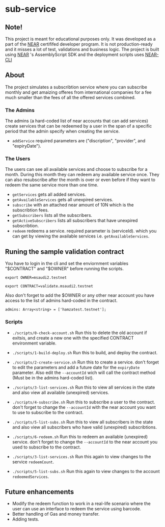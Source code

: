 # sub-service


## Note!
This project is meant for educational purposes only. It was developed as a part of the [NEAR](https://near.org/) certififed developer program. It is not production-ready and it misses a lot of test, validations and business logic. The project is built using  [NEAR](https://near.org/) 's AssemblyScript SDK and the deployment scripts uses  [NEAR-CLI](https://docs.near.org/docs/tools/near-cli) 

## About
The project simulates a subscribtion service where you can subscribe monthly and get amaizing offeres from international companies for a fee much smaller than the fees of all the offered services combined.

### The Admins
The admins (a hard-coded list of near accounts that can add services) create services that can be redeemed by a user in the span of a specific period that the admin specify when creating the service.
- `addService` required parameters are ("discription", "provider", and "expiryDate").


### The Users
The users can see all available services and choose to subscribe for a month. During this month they can redeem any available service once. They can also resubscribe after the month is over or even before if they want to redeem the same service more than one time.
- `getServices` gets all added services.
- `getAvailableServices` gets all unexpired services.
- `subscribe` with an attached near amount of 10N which is the subscribtion fees.
- `getSubscribers` lists all the subscribers.
- `getActiveSubscribers` lists all subscribers that have unexpired subscribtion.
- `redeem` redeems a service. required parameter is (serviceId). which you can get by viewing the available services i.e. `getAvailableServices`.


## Runing the sample validation contract
You have to login in the cli and set the enviornment variables "$CONTRACT" and "$OWNER" before running the scripts. 

`export OWNER=msaudi2.testnet`

`export CONTRACT=validate.msaudi2.testnet`

Also don't forget to add the $OWNER or any other near account you have access to the list of admins hard-coded in the contract.

`admins: Array<string> = ['hamzatest.testnet'];`

### Scripts 
- `./scripts/0-check-account.sh`
Run this to delete the old account if exitsis, and create a new one with the specified CONTRACT environment variable.


- `./scripts/1-build-deploy.sh`
Run this to build, and deploy the contract.


- `./scripts/2-create-service.sh`
Run this to create a service. don't forget to edit the parameters and add a future date for the `expiryDate` parameter. Also edit the `--accountId` wich will call the contract method (Must be in the admins hard-coded list).


- `./scripts/3-list-services.sh`
Run this to view all services in the state and also view all available (unexpired) services.


- `./scripts/4-subscribe.sh`
Run this to subscribe a user to the contract. don't forget to change the `--accountId` with the near account you want to use to subscribe to the contract.


- `./scripts/5-list-subs.sh`
Run this to view all subscribers in the state and also view all subscribers who have valid (unexpired) subscribtions.


- `./scripts/6-redeem.sh`
Run this to redeem an available (unexpired) service. don't forget to change the `--accountId` to the near account you used to subscribe to the contract.


- `./scripts/3-list-services.sh`
Run this again to view changes to the service `redeemCount`.


- `./scripts/5-list-subs.sh`
Run this again to view changes to the account `redeemedServices`.


## Future enhancements
- Modify the redeem function to work in a real-life scenario where the user can use an interface to redeem the service using barcode.
- Better handling of Gas and money transfer.
- Adding tests.
